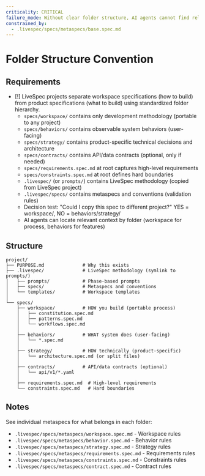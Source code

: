 ```yaml
---
criticality: CRITICAL
failure_mode: Without clear folder structure, AI agents cannot find relevant context and users become confused about where to place specs
constrained_by:
  - .livespec/specs/metaspecs/base.spec.md
---
```


# Folder Structure Convention

## Requirements
- [!] LiveSpec projects separate workspace specifications (how to build) from product specifications (what to build) using standardized folder hierarchy.
  - `specs/workspace/` contains only development methodology (portable to any project)
  - `specs/behaviors/` contains observable system behaviors (user-facing)
  - `specs/strategy/` contains product-specific technical decisions and architecture
  - `specs/contracts/` contains API/data contracts (optional, only if needed)
  - `specs/requirements.spec.md` at root captures high-level requirements
  - `specs/constraints.spec.md` at root defines hard boundaries
  - `.livespec/` (or `prompts/`) contains LiveSpec methodology (copied from LiveSpec project)
  - `.livespec/specs/` contains metaspecs and conventions (validation rules)
  - Decision test: "Could I copy this spec to different project?" YES = workspace/, NO = behaviors/strategy/
  - AI agents can locate relevant context by folder (workspace for process, behaviors for features)

## Structure

```
project/
├── PURPOSE.md              # Why this exists
├── .livespec/              # LiveSpec methodology (symlink to prompts/)
│   ├── prompts/            # Phase-based prompts
│   ├── specs/              # Metaspecs and conventions
│   └── templates/          # Workspace templates
│
└── specs/
    ├── workspace/          # HOW you build (portable process)
    │   ├── constitution.spec.md
    │   ├── patterns.spec.md
    │   └── workflows.spec.md
    │
    ├── behaviors/          # WHAT system does (user-facing)
    │   └── *.spec.md
    │
    ├── strategy/           # HOW technically (product-specific)
    │   └── architecture.spec.md (or split files)
    │
    ├── contracts/          # API/data contracts (optional)
    │   └── api/v1/*.yaml
    │
    ├── requirements.spec.md  # High-level requirements
    └── constraints.spec.md   # Hard boundaries
```

## Notes

See individual metaspecs for what belongs in each folder:
- `.livespec/specs/metaspecs/workspace.spec.md` - Workspace rules
- `.livespec/specs/metaspecs/behavior.spec.md` - Behavior rules
- `.livespec/specs/metaspecs/strategy.spec.md` - Strategy rules
- `.livespec/specs/metaspecs/requirements.spec.md` - Requirements rules
- `.livespec/specs/metaspecs/constraints.spec.md` - Constraints rules
- `.livespec/specs/metaspecs/contract.spec.md` - Contract rules
